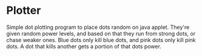 # Plotter
Simple dot plotting program to place dots random on java applet. They're given random power levels, and based on that they run from strong dots, or chase weaker ones. Blue dots only kill blue dots, and pink dots only kill pink dots. A dot that kills another gets a portion of that dots power.
